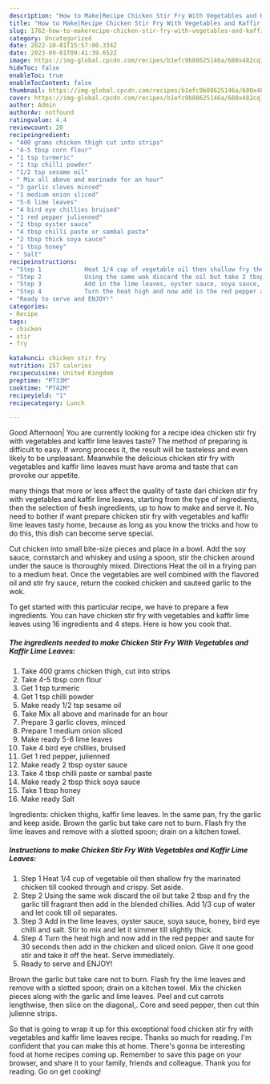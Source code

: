 ```yaml
---
description: "How to Make|Recipe Chicken Stir Fry With Vegetables and Kaffir Lime Leaves {That is Special"
title: "How to Make|Recipe Chicken Stir Fry With Vegetables and Kaffir Lime Leaves {That is Special"
slug: 1762-how-to-makerecipe-chicken-stir-fry-with-vegetables-and-kaffir-lime-leaves-that-is-special
category: Uncategorized
date: 2022-10-01T15:57:00.334Z
date: 2023-09-01T09:41:39.652Z
image: https://img-global.cpcdn.com/recipes/b1efc9b88625146a/680x482cq70/chicken-stir-fry-with-vegetables-and-kaffir-lime-leaves-recipe-main-photo.jpg
hideToc: false
enableToc: true
enableTocContent: false
thumbnail: https://img-global.cpcdn.com/recipes/b1efc9b88625146a/680x482cq70/chicken-stir-fry-with-vegetables-and-kaffir-lime-leaves-recipe-main-photo.jpg
cover: https://img-global.cpcdn.com/recipes/b1efc9b88625146a/680x482cq70/chicken-stir-fry-with-vegetables-and-kaffir-lime-leaves-recipe-main-photo.jpg
author: Admin
authorAv: notfound
ratingvalue: 4.4
reviewcount: 20
recipeingredient:
- "400 grams chicken thigh cut into strips"
- "4-5 tbsp corn flour"
- "1 tsp turmeric"
- "1 tsp chilli powder"
- "1/2 tsp sesame oil"
- " Mix all above and marinade for an hour"
- "3 garlic cloves minced"
- "1 medium onion sliced"
- "5-6 lime leaves"
- "4 bird eye chillies bruised"
- "1 red pepper julienned"
- "2 tbsp oyster sauce"
- "4 tbsp chilli paste or sambal paste"
- "2 tbsp thick soya sauce"
- "1 tbsp honey"
- " Salt"
recipeinstructions:
- "Step 1            Heat 1/4 cup of vegetable oil then shallow fry the marinated chicken till cooked through and crispy. Set aside."
- "Step 2            Using the same wok discard the oil but take 2 tbsp and fry the garlic till fragrant then add in the blended chillies. Add 1/3 cup of water and let cook till oil separates."
- "Step 3            Add in the lime leaves, oyster sauce, soya sauce, honey, bird eye chilli and salt. Stir to mix and let it simmer till slightly thick."
- "Step 4            Turn the heat high and now add in the red pepper and saute for 30 seconds then add in the chicken and sliced onion. Give it one good stir and take it off the heat. Serve immediately."
- "Ready to serve and ENJOY!"
categories:
- Recipe
tags:
- chicken
- stir
- fry

katakunci: chicken stir fry 
nutrition: 257 calories
recipecuisine: United Kingdom
preptime: "PT33M"
cooktime: "PT42M"
recipeyield: "1"
recipecategory: Lunch

---
```



Good Afternoon| You are currently looking for a recipe idea chicken stir fry with vegetables and kaffir lime leaves taste? The method of preparing is difficult to easy. If wrong process it, the result will be tasteless and even likely to be unpleasant. Meanwhile the delicious chicken stir fry with vegetables and kaffir lime leaves must have aroma and taste that can provoke our appetite.






many things that more or less affect the quality of taste dari chicken stir fry with vegetables and kaffir lime leaves, starting from the type of ingredients, then the selection of fresh ingredients, up to how to make and serve it. No need to bother if want prepare chicken stir fry with vegetables and kaffir lime leaves tasty home, because as long as you know the tricks and how to do this, this dish can become serve special.


Cut chicken into small bite-size pieces and place in a bowl. Add the soy sauce, cornstarch and whiskey and using a spoon, stir the chicken around under the sauce is thoroughly mixed. Directions Heat the oil in a frying pan to a medium heat. Once the vegetables are well combined with the flavored oil and stir fry sauce, return the cooked chicken and sauteed garlic to the wok.


To get started with this particular recipe, we have to prepare a few ingredients. You can have chicken stir fry with vegetables and kaffir lime leaves using 16 ingredients and 4 steps. Here is how you cook that.

<!--inarticleads1-->

##### The ingredients needed to make Chicken Stir Fry With Vegetables and Kaffir Lime Leaves:

1. Take 400 grams chicken thigh, cut into strips
1. Take 4-5 tbsp corn flour
1. Get 1 tsp turmeric
1. Get 1 tsp chilli powder
1. Make ready 1/2 tsp sesame oil
1. Take  Mix all above and marinade for an hour
1. Prepare 3 garlic cloves, minced
1. Prepare 1 medium onion sliced
1. Make ready 5-6 lime leaves
1. Take 4 bird eye chillies, bruised
1. Get 1 red pepper, julienned
1. Make ready 2 tbsp oyster sauce
1. Take 4 tbsp chilli paste or sambal paste
1. Make ready 2 tbsp thick soya sauce
1. Take 1 tbsp honey
1. Make ready  Salt


Ingredients: chicken thighs, kaffir lime leaves. In the same pan, fry the garlic and keep aside. Brown the garlic but take care not to burn. Flash fry the lime leaves and remove with a slotted spoon; drain on a kitchen towel. 

<!--inarticleads2-->

##### Instructions to make Chicken Stir Fry With Vegetables and Kaffir Lime Leaves:

1. Step 1            Heat 1/4 cup of vegetable oil then shallow fry the marinated chicken till cooked through and crispy. Set aside.
1. Step 2            Using the same wok discard the oil but take 2 tbsp and fry the garlic till fragrant then add in the blended chillies. Add 1/3 cup of water and let cook till oil separates.
1. Step 3            Add in the lime leaves, oyster sauce, soya sauce, honey, bird eye chilli and salt. Stir to mix and let it simmer till slightly thick.
1. Step 4            Turn the heat high and now add in the red pepper and saute for 30 seconds then add in the chicken and sliced onion. Give it one good stir and take it off the heat. Serve immediately.
1. Ready to serve and ENJOY!

Brown the garlic but take care not to burn. Flash fry the lime leaves and remove with a slotted spoon; drain on a kitchen towel. Mix the chicken pieces along with the garlic and lime leaves. Peel and cut carrots lengthwise, then slice on the diagonal,. Core and seed pepper, then cut thin julienne strips. 

So that is going to wrap it up for this exceptional food chicken stir fry with vegetables and kaffir lime leaves recipe. Thanks so much for reading. I'm confident that you can make this at home. There's gonna be interesting food at home recipes coming up. Remember to save this page on your browser, and share it to your family, friends and colleague. Thank you for reading. Go on get cooking!
